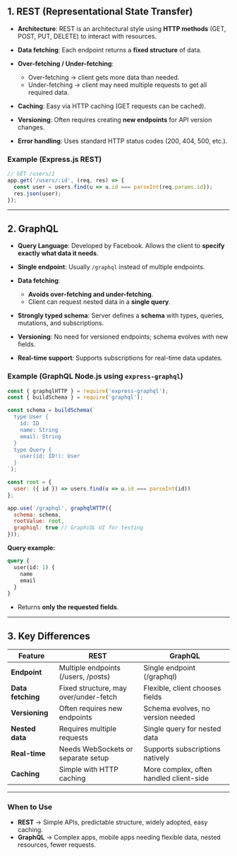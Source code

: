 ## **1. REST (Representational State Transfer)**

* **Architecture**: REST is an architectural style using **HTTP methods** (GET, POST, PUT, DELETE) to interact with resources.
* **Data fetching**: Each endpoint returns a **fixed structure** of data.
* **Over-fetching / Under-fetching**:

  * Over-fetching → client gets more data than needed.
  * Under-fetching → client may need multiple requests to get all required data.
* **Caching**: Easy via HTTP caching (GET requests can be cached).
* **Versioning**: Often requires creating **new endpoints** for API version changes.
* **Error handling**: Uses standard HTTP status codes (200, 404, 500, etc.).

### **Example (Express.js REST)**

```js
// GET /users/1
app.get('/users/:id', (req, res) => {
  const user = users.find(u => u.id === parseInt(req.params.id));
  res.json(user);
});
```

---

## **2. GraphQL**

* **Query Language**: Developed by Facebook. Allows the client to **specify exactly what data it needs**.
* **Single endpoint**: Usually `/graphql` instead of multiple endpoints.
* **Data fetching**:

  * **Avoids over-fetching and under-fetching**.
  * Client can request nested data in a **single query**.
* **Strongly typed schema**: Server defines a **schema** with types, queries, mutations, and subscriptions.
* **Versioning**: No need for versioned endpoints; schema evolves with new fields.
* **Real-time support**: Supports subscriptions for real-time data updates.

### **Example (GraphQL Node.js using `express-graphql`)**

```js
const { graphqlHTTP } = require('express-graphql');
const { buildSchema } = require('graphql');

const schema = buildSchema(`
  type User {
    id: ID
    name: String
    email: String
  }
  type Query {
    user(id: ID!): User
  }
`);

const root = {
  user: ({ id }) => users.find(u => u.id === parseInt(id))
};

app.use('/graphql', graphqlHTTP({
  schema: schema,
  rootValue: root,
  graphiql: true // GraphiQL UI for testing
}));
```

**Query example:**

```graphql
query {
  user(id: 1) {
    name
    email
  }
}
```

* Returns **only the requested fields**.

---

## **3. Key Differences**

| Feature           | REST                                  | GraphQL                                 |
| ----------------- | ------------------------------------- | --------------------------------------- |
| **Endpoint**      | Multiple endpoints (/users, /posts)   | Single endpoint (/graphql)              |
| **Data fetching** | Fixed structure, may over/under-fetch | Flexible, client chooses fields         |
| **Versioning**    | Often requires new endpoints          | Schema evolves, no version needed       |
| **Nested data**   | Requires multiple requests            | Single query for nested data            |
| **Real-time**     | Needs WebSockets or separate setup    | Supports subscriptions natively         |
| **Caching**       | Simple with HTTP caching              | More complex, often handled client-side |

---

### **When to Use**

* **REST** → Simple APIs, predictable structure, widely adopted, easy caching.
* **GraphQL** → Complex apps, mobile apps needing flexible data, nested resources, fewer requests.


